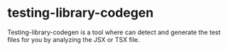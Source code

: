 # testing-library-codegen

Testing-library-codegen is a tool where can detect and generate the test files for you by analyzing the JSX or TSX file.
